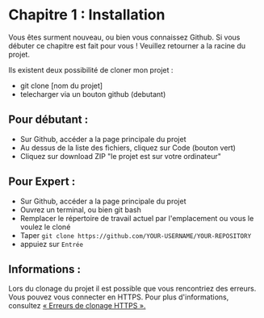 # Chapitre 1 : Installation

Vous êtes surment nouveau, ou bien vous connaissez Github. Si vous débuter ce chapitre est fait pour vous !
Veuillez retourner a la racine du projet.

Ils existent deux possibilité de cloner mon projet : 
- git clone [nom du projet]
- telecharger via un bouton github (debutant)

## Pour débutant :
- Sur Github, accéder a la page principale du projet
- Au dessus de la liste des fichiers, cliquez sur Code (bouton vert)
- Cliquez sur download ZIP
"le projet est sur votre ordinateur"

## Pour Expert : 
- Sur Github, accéder a la page principale du projet
- Ouvrez un terminal, ou bien git bash
- Remplacer le répertoire de travail actuel par l'emplacement ou vous le voulez le cloné
- Taper ```git clone https://github.com/YOUR-USERNAME/YOUR-REPOSITORY ```
- appuiez sur ```Entrée ```

## Informations :
Lors du clonage du projet il est possible que vous rencontriez des erreurs.
Vous pouvez vous connecter en HTTPS. Pour plus d'informations, consultez [« Erreurs de clonage HTTPS ».](https://docs.github.com/en/github/creating-cloning-and-archiving-repositories/https-cloning-errors)
